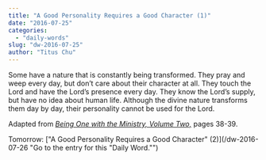 ```yaml
---
title: "A Good Personality Requires a Good Character (1)"
date: "2016-07-25"
categories: 
  - "daily-words"
slug: "dw-2016-07-25"
author: "Titus Chu"
---
```


Some have a nature that is constantly being transformed. They pray and weep every day, but don’t care about their character at all. They touch the Lord and have the Lord’s presence every day. They know the Lord’s supply, but have no idea about human life. Although the divine nature transforms them day by day, their personality cannot be used for the Lord.

Adapted from _[Being One with the Ministry, Volume Two,](/book-one-with-the-ministry-vol-2/ "Go to the listing for this book.")_ pages 38-39.

Tomorrow: ["A Good Personality Requires a Good Character" (2)](/dw-2016-07-26 "Go to the entry for this "Daily Word."")
